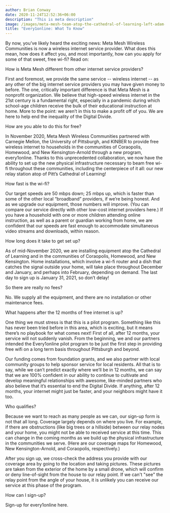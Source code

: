 ```yaml
---
author: Brian Conway
date: 2020-11-24T12:52:36+06:00
description: "This is meta description"
image: /images/meta-mesh-team-atop-the-cathedral-of-learning-left-adam-longwill-right-jacob-driggs-1.jpg
title: "Every1online: What To Know"
---
```


By now, you’ve likely heard the exciting news: Meta Mesh Wireless Communities is now a wireless internet service provider. What does this mean, how does it affect you, and most importantly, how can you apply for some of that sweet, free wi-fi? Read on:

How is Meta Mesh different from other internet service providers?

First and foremost, we provide the same service -- wireless internet -- as any other of the big internet service providers you may have given money to before. The one, critically important difference is that Meta Mesh is a nonprofit organization. We believe that high-speed wireless internet in the 21st century is a fundamental right, especially in a pandemic during which school-age children receive the bulk of their educational instruction at home. More to the point: we aren’t in this to make a profit off of you. We are here to help end the inequality of the Digital Divide.

How are you able to do this for free?

In November 2020, Meta Mesh Wireless Communities partnered with Carnegie Mellon, the University of Pittsburgh, and KINBER to provide free wireless internet to households in the communities of Coraopolis, Homewood, and New Kensington-Arnold through a new program, every1online. Thanks to this unprecedented collaboration, we now have the ability to set up the new physical infrastructure necessary to beam free wi-fi throughout these communities, including the centerpiece of it all: our new relay station atop of Pitt’s Cathedral of Learning!

How fast is the wi-fi?

Our target speeds are 50 mbps down; 25 mbps up, which is faster than some of the other local “broadband” providers, if we’re being honest. And as we upgrade our equipment, those numbers will improve. (You can compare our service directly with other low-cost internet providers here.) If you have a household with one or more children attending online instruction, as well as a parent or guardian working from home, we are confident that our speeds are fast enough to accommodate simultaneous video streams and downloads, within reason.

How long does it take to get set up?

As of mid-November 2020, we are installing equipment atop the Cathedral of Learning and in the communities of Coraopolis, Homewood, and New Kensington. Home installations, which involve a wi-fi router and a dish that catches the signal outside your home, will take place throughout December and January, and perhaps into February, depending on demand. The last day to sign up is January 31, 2021, so don’t delay!

So there are really no fees?

No. We supply all the equipment, and there are no installation or other maintenance fees.

What happens after the 12 months of free internet is up?

One thing we must stress is that this is a pilot program. Something like this has never been tried before in this area, which is exciting, but it means there’s no playbook for what comes next! First of all, after 12 months, your service will not suddenly vanish. From the beginning, we and our partners intended the Every1online pilot program to be just the first step in providing free wifi on a long term basis throughout Pittsburgh and beyond.

Our funding comes from foundation grants, and we also partner with local community groups to help sponsor service for local residents. All that is to say, while we can’t predict exactly where we’ll be in 12 months, we can say that we are 100% confident in our ability to continue to cultivate and develop meaningful relationships with awesome, like-minded partners who also believe that it’s essential to end the Digital Divide. If anything, after 12 months, your internet might just be faster, and your neighbors might have it too.

Who qualifies?

Because we want to reach as many people as we can, our sign-up form is not that all long. Coverage largely depends on where you live. For example, if there are obstructions (like big trees or a hillside) between our relay nodes and your home, you might not be able to received service at this time. This can change in the coming months as we build up the physical infrastructure in the communities we serve. (Here are our coverage maps for Homewood, New Kensington-Arnold, and Coraopolis, respectively.)

After you sign up, we cross-check the address you provide with our coverage area by going to the location and taking pictures. These pictures are taken from the exterior of the home by a small drone, which will confirm or deny line-of-sight from the house to our relay point. If we can't "see" the relay point from the angle of your house, it is unlikely you can receive our service at this phase of the program.

How can I sign-up?

Sign-up for every1online here.
